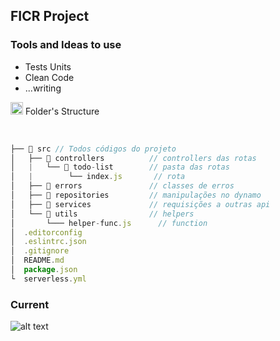 ## FICR Project

### Tools and Ideas to use
- Tests Units
- Clean Code
- ...writing

<div class="folder-structure">
    <div class="title">
        <img width="20" src="https://github.githubassets.com/images/icons/emoji/unicode/2139.png"/>
        <span>Folder's Structure</span>
    </div>
</div>
<br>

```javascript

├── 📂 src // Todos códigos do projeto
│   ├── 📂 controllers          // controllers das rotas
│   |   └── 📂 todo-list        // pasta das rotas
│   |        └── index.js       // rota
│   ├── 📂 errors               // classes de erros
│   ├── 📂 repositories         // manipulações no dynamo
│   ├── 📂 services             // requisições a outras api
│   └── 📂 utils                // helpers
│       └─── helper-func.js      // function
│  .editorconfig
│  .eslintrc.json
│  .gitignore
│  README.md
│  package.json
└  serverless.yml
```

### Current
![alt text](https://github.com/alandev2/ficr-project/blob/master/public/current-page.png?raw=true "Title")
